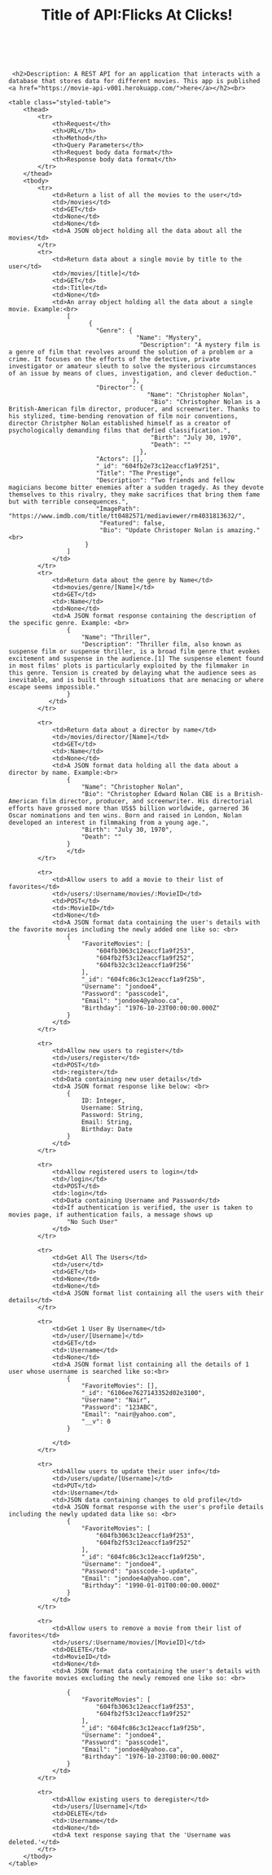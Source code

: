<!DOCTYPE html-->
<html lang="en">
<head>
    <meta charset="UTF-8">
    <meta http-equiv="X-UA-Compatible" content="IE=edge">
    <meta name="viewport" content="width=device-width, initial-scale=1.0">
    <link rel="stylesheet" type="text/css" href="stylesheet.css">
    <title>Documentation</title>
</head>
<body>
    <header>
      <h1>Title of API:Flicks At Clicks!</h1><br>
    </header>

     <h2>Description: A REST API for an application that interacts with a database that stores data for different movies. This app is published <a href="https://movie-api-v001.herokuapp.com/">here</a></h2><br>

    <table class="styled-table">
        <thead>
            <tr>
                <th>Request</th>
                <th>URL</th>
                <th>Method</th>
                <th>Query Parameters</th>
                <th>Request body data format</th>
                <th>Response body data format</th>
            </tr>
        </thead>
        <tbody>
            <tr>
                <td>Return a list of all the movies to the user</td>
                <td>/movies</td>
                <td>GET</td>
                <td>None</td>
                <td>None</td>
                <td>A JSON object holding all the data about all the movies</td>
            </tr>
            <tr>
                <td>Return data about a single movie by title to the user</td>
                <td>/movies/[title]</td>
                <td>GET</td>
                <td>:Title</td>
                <td>None</td>
                <td>An array object holding all the data about a single movie. Example:<br>
                    [
                          {
                            "Genre": {
                                       "Name": "Mystery",
                                        "Description": "A mystery film is a genre of film that revolves around the solution of a problem or a crime. It focuses on the efforts of the detective, private investigator or amateur sleuth to solve the mysterious circumstances of an issue by means of clues, investigation, and clever deduction."
                                      },
                            "Director": {
                                          "Name": "Christopher Nolan",
                                           "Bio": "Christopher Nolan is a British-American film director, producer, and screenwriter. Thanks to his stylized, time-bending renovation of film noir conventions, director Christpher Nolan established himself as a creator of psychologically demanding films that defied classification.",
                                           "Birth": "July 30, 1970",
                                           "Death": ""
                                        },
                            "Actors": [],
                            "_id": "604fb2e73c12eaccf1a9f251",
                            "Title": "The Prestige",
                            "Description": "Two friends and fellow magicians become bitter enemies after a sudden tragedy. As they devote themselves to this rivalry, they make sacrifices that bring them fame but with terrible consequences.",
                            "ImagePath": "https://www.imdb.com/title/tt0482571/mediaviewer/rm4031813632/",
                             "Featured": false,
                             "Bio": "Update Christoper Nolan is amazing."<br>
                         }
                    ]
                </td>
            </tr>
            <tr>
                <td>Return data about the genre by Name</td>
                <td>movies/genre/[Name]</td>
                <td>GET</td>
                <td>:Name</td>
                <td>None</td>
                <td>A JSON format response containing the description of the specific genre. Example: <br>
                    {
                        "Name": "Thriller",
                        "Description": "Thriller film, also known as suspense film or suspense thriller, is a broad film genre that evokes excitement and suspense in the audience.[1] The suspense element found in most films' plots is particularly exploited by the filmmaker in this genre. Tension is created by delaying what the audience sees as inevitable, and is built through situations that are menacing or where escape seems impossible."
                    }
               </td>
            </tr>
            
            <tr>
                <td>Return data about a director by name</td>
                <td>/movies/director/[Name]</td>
                <td>GET</td>
                <td>:Name</td>
                <td>None</td>
                <td>A JSON format data holding all the data about a director by name. Example:<br>
                    {
                        "Name": "Christopher Nolan",
                        "Bio": "Christopher Edward Nolan CBE is a British-American film director, producer, and screenwriter. His directorial efforts have grossed more than US$5 billion worldwide, garnered 36 Oscar nominations and ten wins. Born and raised in London, Nolan developed an interest in filmmaking from a young age.",
                        "Birth": "July 30, 1970",
                        "Death": ""
                    }
                    </td>
            </tr>

            <tr>
                <td>Allow users to add a movie to their list of favorites</td>
                <td>/users/:Username/movies/:MovieID</td>
                <td>POST</td>
                <td>:MovieID</td>
                <td>None</td>
                <td>A JSON format data containing the user's details with the favorite movies including the newly added one like so: <br>
                    {
                        "FavoriteMovies": [
                            "604fb3063c12eaccf1a9f253",
                            "604fb2f53c12eaccf1a9f252",
                            "604fb32c3c12eaccf1a9f256"
                        ],
                        "_id": "604fc86c3c12eaccf1a9f25b",
                        "Username": "jondoe4",
                        "Password": "passcode1",
                        "Email": "jondoe4@yahoo.ca",
                        "Birthday": "1976-10-23T00:00:00.000Z"
                    }
                </td>
            </tr>

            <tr>
                <td>Allow new users to register</td>
                <td>/users/register</td>
                <td>POST</td>
                <td>:register</td>
                <td>Data containing new user details</td>
                <td>A JSON format response like below: <br> 
                    {
                        ID: Integer,
                        Username: String,
                        Password: String,
                        Email: String,
                        Birthday: Date
                    }
                </td>
            </tr>
            
            <tr>
                <td>Allow registered users to login</td>
                <td>/login</td>
                <td>POST</td>
                <td>:login</td>
                <td>Data containing Username and Password</td>
                <td>If authentication is verified, the user is taken to movies page, if authentication fails, a message shows up 
                    "No Such User"
                </td>
            </tr>

            <tr>
                <td>Get All The Users</td>
                <td>/user</td>
                <td>GET</td>
                <td>None</td>
                <td>None</td>
                <td>A JSON format list containing all the users with their details</td>
            </tr>

            <tr>
                <td>Get 1 User By Username</td>
                <td>/user/[Username]</td>
                <td>GET</td>
                <td>:Username</td>
                <td>None</td>
                <td>A JSON format list containing all the details of 1 user whose username is searched like so:<br>
                    {
                        "FavoriteMovies": [],
                        "_id": "6106ee7627143352d02e3100",
                        "Username": "Nair",
                        "Password": "123ABC",
                        "Email": "nair@yahoo.com",
                        "__v": 0
                    }
                
                </td>
            </tr>

            <tr>
                <td>Allow users to update their user info</td>
                <td>/users/update/[Username]</td>
                <td>PUT</td>
                <td>:Username</td>
                <td>JSON data containing changes to old profile</td>
                <td>A JSON format response with the user's profile details including the newly updated data like so: <br>
                    {
                        "FavoriteMovies": [
                            "604fb3063c12eaccf1a9f253",
                            "604fb2f53c12eaccf1a9f252"
                        ],
                        "_id": "604fc86c3c12eaccf1a9f25b",
                        "Username": "jondoe4",
                        "Password": "passcode-1-update",
                        "Email": "jondoe4a@yahoo.com",
                        "Birthday": "1990-01-01T00:00:00.000Z"
                    }
                </td>
            </tr>

            <tr>
                <td>Allow users to remove a movie from their list of favorites</td>
                <td>/users/:Username/movies/[MovieID]</td>
                <td>DELETE</td>
                <td>MovieID</td>
                <td>None</td>
                <td>A JSON format data containing the user's details with the favorite movies excluding the newly removed one like so: <br>

                    {
                        "FavoriteMovies": [
                            "604fb3063c12eaccf1a9f253",
                            "604fb2f53c12eaccf1a9f252"
                        ],
                        "_id": "604fc86c3c12eaccf1a9f25b",
                        "Username": "jondoe4",
                        "Password": "passcode1",
                        "Email": "jondoe4@yahoo.ca",
                        "Birthday": "1976-10-23T00:00:00.000Z"
                    }
                </td>
            </tr>

            <tr>
                <td>Allow existing users to deregister</td>
                <td>/users/[Username]</td>
                <td>DELETE</td>
                <td>:Username</td>
                <td>None</td>
                <td>A text response saying that the 'Username was deleted.'</td>
            </tr>  
        </tbody>
    </table>
</body>
</html>

